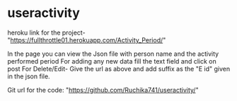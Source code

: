 # useractivity

heroku link for the project- "https://fullthrottle01.herokuapp.com/Activity_Period/"


In the page you can view the Json file with person name and the activity performed period
For adding any new data fill the text field and click on post
For Delete/Edit- Give the url as above and add suffix as the "E id" given in the json file.


Git url for the code: "https://github.com/Ruchika741/useractivity/"
